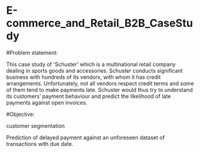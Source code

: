 # E-commerce_and_Retail_B2B_CaseStudy

#Problem statement:

This case study of 'Schuster' which is a multinational retail company dealing in sports goods and accessories.
Schuster conducts significant business with hundreds of its vendors, with whom it has credit arrangements. 
Unfortunately, not all vendors respect credit terms and some of them tend to make payments late.
Schuster would thus try to understand its customers’ payment behaviour and predict the likelihood of late payments against open invoices.

#Objective:

customer segmentation

Prediction of delayed payment against an unforeseen dataset of transactions with due date.
